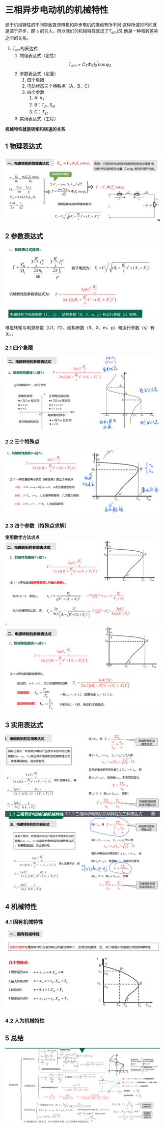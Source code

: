 # 三相异步电动机的机械特性

源于机械特性的不同导致直流电机和异步电机的拖动有所不同
这种所谓的不同就是源于异步，即 s 的引入，所以我们的机械特性变成了$T_{em}(S)$,他是一种和转差率之间的关系。

1. $T_{em}$的表达式
   1. 物理表达式（定性）$$T_{em}=C_T\Phi_0I_2^{\prime}\cos\varphi_2$$
   2. 参数表达式（定量）
      1. 四个象限
      2. 电动状态三个特殊点（A，B，C）
      3. 四个参数
         1. A: $n_1$
         2. B：$T_m,S_m$
         3. C：$T_{st}$
   3. 实用表达式（工程）

**机械特性就是转矩和转速的关系**

## 1 物理表达式

![alt text](image.png)

## 2 参数表达式

![alt text](image-1.png)

电磁转矩与电源参数（U1、f1）、结构参数（R、X、m、p）和运行参数（s）有关。、

### 2.1 四个象限

![alt text](image-2.png)

### 2.2 三个特殊点

![alt text](image-3.png)

### 2.3 四个参数（特殊点求解）

**使用数学方法求点**
![alt text](image-4.png)、
![alt text](image-5.png)

## 3 实用表达式

![alt text](image-6.png)
![alt text](image-8.png)

## 4 机械特性

### 4.1 固有机械特性

![alt text](image-7.png)

### 4.2 人为机械特性

## 5 总结

![alt text](image-9.png)

